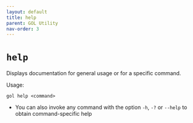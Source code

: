 ```yaml
---
layout: default
title: help
parent: GOL Utility
nav-order: 3
---
```


# `help`

Displays documentation for general usage or for a specific command.

Usage:

    gol help <command>  

- You can also invoke any command with the option `-h`, `-?` or `--help` to 
  obtain command-specific help  

